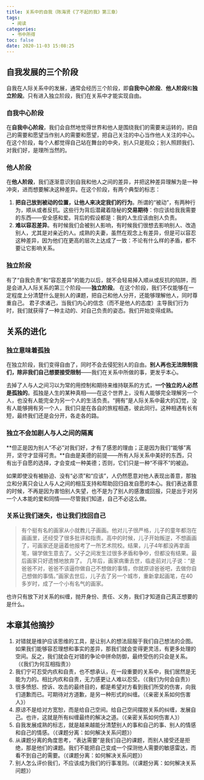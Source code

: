 ```yaml
---
title: 关系中的自我（陈海贤《了不起的我》第三章）
tags:
  - 阅读
categories:
  - 书中所得
toc: false
date: 2020-11-03 15:08:25
---
```


## 自我发展的三个阶段

自我在人际关系中的发展，通常会经历三个阶段，即**自我中心阶段**、**他人阶段**和**独立阶段**。只有进入独立阶段，我们在关系中才能实现自由。

<!--more-->

### 自我中心阶段

在**自我中心阶段**，我们会自然地觉得世界和他人是围绕我们的需要来运转的，把自己的需要和愿望当作别人的需要和愿望，把自己关注的中心当作他人关注的中心。在这个阶段，每个人都觉得自己站在舞台的中央，别人只是观众；别人照顾我们、对我们好，是理所当然的。

### 他人阶段

在**他人阶段**，我们逐渐意识到自我和他人之间的差异，并把这种差异理解为是一种冲突，进而想要解决这种差异。在这个阶段，有两个典型的标志：
1. **把自己放到被动的位置，让他人来决定我们的行为**。所谓的“被动”，有两种行为，顺从或者反抗。这些行为背后潜藏着隐秘的**交易期待**：你应该给我我需要的东西——安全感和爱。背后的假设都是：我的人生应该由别人负责。
2. **难以容忍差异**。有时候我们会被别人影响，有时候我们很想去影响别人、改造别人，尤其是对亲近的人。成熟的夫妻，虽然在观念上有差异，但是可以容忍这种差异，因为他们在更高的层次上达成了一致：不论有什么样的矛盾，都不要让它影响关系。

### 独立阶段

有了“自我负责”和“容忍差异”的能力以后，就不会轻易掉入顺从或反抗的陷阱，而是会进入人际关系的第三个阶段——**独立阶段**。
在这个阶段，我们不仅能够在一定程度上分清楚什么是别人的课题，把自己和他人分开，还能够理解他人，同时尊重自己。
君子求诸己，当我们内心的信念（而不是他人的态度）主导我们行为时，我们就获得了一种主动的、对自己负责的姿态。我们开始变得成熟。

## 关系的进化

### 独立意味着孤独

在独立阶段，我们变得自由了，同时不会去侵犯别人的自由。**别人再也无法限制我们，除非我们自己想要接受限制**——我们在关系中所做的事，更发乎本心。

去掉了人与人之间习以为常的用控制和期待来维持联系的方式，**一个独立的人必然是孤独的**。孤独是人生的某种真相——在这个世界上，没有人能够完全理解另一个人，也没有人能完全为另一个人的生活负责。“拥有”是人际关系中最大的幻觉，没有人能够拥有另一个人，我们只是在各自的旅程相遇，彼此同行。这种相遇有长有短，最终我们还是会分开，各走各的路。

### 独立不会加剧人与人之间的隔离

**但正是因为别人“不必”对我们好，才有了感恩的理由；正是因为我们“能够”离开，坚守才显得可贵。**自由是美德的前提——所有人际关系中美好的东西，只有出于自愿的选择，才会变成一种美德；否则，它们只是一种“不得不”的被迫。

如果即使没有被胁迫、没有“必须”和“应该”，人仍然愿意对他人表现出善意，那独立和分离只会让人与人之间的相互支持和帮助回归自发自愿的本心。我们表达善意的时候，不再是因为害怕别人失望，也不是为了别人的感激或回报，只是出于对另一个人本能的爱和同情——尽管我们知道，自己不必这么做。

### 关系让我们迷失，也让我们找回自己

> 有个挺有名的画家从小就教儿子画画。他对儿子很严格，儿子的童年都泡在画画里，还经受了很多批评和指责。高中的时候，儿子开始叛逆，不想画画了，可画家还是逼着他报考了一所艺术院校。结果，儿子4年都没再拿画笔，辍学做生意去了。父子之间发生过很多矛盾和争吵，但都没有结果。最后画家只好遗憾地放弃了。
> 几年后，画家病重去世，临走前对儿子说：“是爸爸不对，爸爸不该逼你做自己不想做的事情，你就原谅爸爸吧，去做你自己想做的事情。”画家去世后，儿子去了另一个城市，重新拿起画笔，在40多岁时，成了一个小有名气的画家。

也许只有放下对关系的纠缠，抛开身份、责任、义务，我们才知道自己真正想要的是什么。

## 本章其他摘抄

1. 对错就是维护应该思维的工具，是让别人的想法屈服于我们自己想法的企图。如果我们能够容忍理想和事实的差异，那我们就会变得更灵活，有更多处理的空间。反之，我们就会在对错的争论中拼命防御，最终受伤的只会是关系。（《我们为何互相指责》）
2. 我们宁可忍受内疚和自责，也不想承认，在一段重要的关系中，我们居然是无能为力的。相比内疚和自责，无力感更让人难以忍受。（《我们为何会自责》）
3. 很多愤怒、控诉、攻击的最终目的，都是希望对方看到我们所受的伤害，向我们道歉而已。可期待对方道歉，是另一种形式的纠缠。（《亲密关系如何伤害人》）
4. 原谅不是给对方宽恕，而是给自己空间。给自己空间摆脱关系的纠缠，发展自己。也许，这就是所有纠缠最终的解决之道。（《亲密关系如何伤害人》）
5. 自我发展成熟的标志，就是越来越能分清楚别人的事和自己的事、别人的情感和自己的情感。（《课题分离：如何解决关系问题》）
6. 从课题分离的角度思考，“表达需要”是我们自己的课题，而别人接受还是拒绝，那是他们的课题。我们不能把自己变成一个探测他人需要的敏感雷达，而看不到自己的需要。（《课题分离：如何解决关系问题》）
7. 别人怎么评价我们，不应该成为我们的行事准则。（《课题分离：如何解决关系问题》）